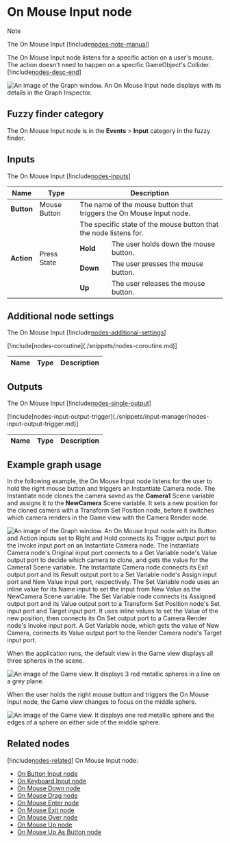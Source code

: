 # On Mouse Input node

> [!NOTE]
> The On Mouse Input [!include[nodes-note-manual](./snippets/input-manager/nodes-note-manual.md)]

The On Mouse Input node listens for a specific action on a user's mouse. The action doesn't need to happen on a specific GameObject's Collider. [!include[nodes-desc-end](./snippets/input-manager/nodes-desc-end.md)]

![An image of the Graph window. An On Mouse Input node displays with its details in the Graph Inspector.](images/vs-nodes-events-on-mouse-input-node.png)

## Fuzzy finder category 

The On Mouse Input node is in the **Events** &gt; **Input** category in the fuzzy finder.


## Inputs 

The On Mouse Input [!include[nodes-inputs](./snippets/nodes-inputs.md)] 

<table>
<thead>
<tr>
<th><strong>Name</strong></th>
<th><strong>Type</strong></th>
<th colspan="2"><strong>Description</strong></th>
</tr>
</thead>
<tbody>
<tr>
<td><strong>Button</strong></td>
<td>Mouse Button</td>
<td colspan="2">The name of the mouse button that triggers the On Mouse Input node.</td>
</tr>
<tr>
<td rowspan="4"><strong>Action</strong></td>
<td rowspan="4">Press State</td>
<td colspan="2">The specific state of the mouse button that the node listens for.</td>
</tr>
<tr>
<td><strong>Hold</strong></td>
<td>The user holds down the mouse button.</td>
</tr>
<tr>
<td><strong>Down</strong></td>
<td>The user presses the mouse button.</td>
</tr>
<tr>
<td><strong>Up</strong></td>
<td>The user releases the mouse button.</td>
</tr>
</tbody>
</table>

## Additional node settings 

The On Mouse Input [!include[nodes-additional-settings](./snippets/nodes-additional-settings.md)]

<table>
<thead>
<tr>
<th><strong>Name</strong></th>
<th><strong>Type</strong></th>
<th><strong>Description</strong></th>
</tr>
</thead>
<tbody>
[!include[nodes-coroutine](./snippets/nodes-coroutine.md)]
</tbody>
</table>

## Outputs

The On Mouse Input [!include[nodes-single-output](./snippets/nodes-single-output.md)] 

<table>
<thead>
<tr>
<th><strong>Name</strong></th>
<th><strong>Type</strong></th>
<th><strong>Description</strong></th>
</tr>
</thead>
<tbody>
[!include[nodes-input-output-trigger](./snippets/input-manager/nodes-input-output-trigger.md)]
</tbody>
</table>

## Example graph usage 

In the following example, the On Mouse Input node listens for the user to hold the right mouse button and triggers an Instantiate Camera node. The Instantiate node clones the camera saved as the **Camera1** Scene variable and assigns it to the **NewCamera** Scene variable. It sets a new position for the cloned camera with a Transform Set Position node, before it switches which camera renders in the Game view with the Camera Render node.

![An image of the Graph window. An On Mouse Input node with its Button and Action inputs set to Right and Hold connects its Trigger output port to the Invoke input port on an Instantiate Camera node. The Instantiate Camera node's Original input port connects to a Get Variable node's Value output port to decide which camera to clone, and gets the value for the Camera1 Scene variable. The Instantiate Camera node connects its Exit output port and its Result output port to a Set Variable node's Assign input port and New Value input port, respectively. The Set Variable node uses an inline value for its Name input to set the input from New Value as the NewCamera Scene variable. The Set Variable node connects its Assigned output port and its Value output port to a Transform Set Position node's Set input port and Target input port. It uses inline values to set the Value of the new position, then connects its On Set output port to a Camera Render node's Invoke input port. A Get Variable node, which gets the value of New Camera, connects its Value output port to the Render Camera node's Target input port.](images/vs-nodes-events-on-mouse-input-example.png)

When the application runs, the default view in the Game view displays all three spheres in the scene. 

![An image of the Game view. It displays 3 red metallic spheres in a line on a grey plane.](images/vs-nodes-events-on-mouse-input-example-2.png)

When the user holds the right mouse button and triggers the On Mouse Input node, the Game view changes to focus on the middle sphere. 

![An image of the Game view. It displays one red metallic sphere and the edges of a sphere on either side of the middle sphere.](images/vs-nodes-events-on-mouse-input-example-3.png)

## Related nodes 

[!include[nodes-related](./snippets/nodes-related.md)] On Mouse Input node: 

- [On Button Input node](vs-nodes-events-on-button-input.md)
- [On Keyboard Input node](vs-nodes-events-on-keyboard-input.md)
- [On Mouse Down node](vs-nodes-events-on-mouse-down.md)
- [On Mouse Drag node](vs-nodes-events-on-mouse-drag.md)
- [On Mouse Enter node](vs-nodes-events-on-mouse-enter.md)
- [On Mouse Exit node](vs-nodes-events-on-mouse-exit.md)
- [On Mouse Over node](vs-nodes-events-on-mouse-over.md)
- [On Mouse Up node](vs-nodes-events-on-mouse-up.md)
- [On Mouse Up As Button node](vs-nodes-events-on-mouse-up-button.md)
